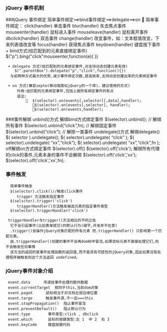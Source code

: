 ### jQuery 事件机制
###jQuery 事件绑定
        简单事件绑定==>bind事件绑定==>delegate==>on
        	简单事件绑定：
                click(handler) 				单击事件
                blur(handler) 				失去焦点事件
                mouseenter(handler) 		鼠标进入事件
                mouseleave(handler)			鼠标离开事件
                dbclick(handler) 			双击事件
                change(handler) 		    改变事件，如：文本框值改变，下来列表值改变等
                focus(handler) 				获得焦点事件
                keydown(handler) 			键盘按下事件
     + bind方式(给匹配到的元素直接绑定事件)
        $("p").bing("click"mouseenter,function(e){
        	})

     + delegate 方式(给匹配到的元素绑定事件,对支持动态创建元素有效)
        $(".parentBox").delepate("p","click",function(){})
      与前两种方式最大的优势,减少事件绑定次数,提高效率,支持动态创建出来的元素绑定事件

     + on 方式(兼容zepto(移动端类似jQuery的一个库)，建议使用的方式)
         作用:给匹配的元素绑定事件,包括上面所有绑定事件的有点
         语法:
             	$(selector).on(events[,selector][,data],handler);
                $(selector).on(events[,selector], handler);
                $(selector).on(events,handler);

###事件解绑
     unbind()方式
         解绑bind方式绑定事件
         $(selector).unbind();    // 解绑所有事件
         $(selector).unbind(“click”,fn);   //  解绑固定事件
         $(selector).unbind(“click”);   //  解除一类事件
     undelegate()方式
         解绑delegate()
         $( selector ).undelegate();
         $( selector).undelegate( “click” ); 
         $( selector).undelegate( “xx”,“click”); 
         $( selector).undelegate( “xx”,“click”,fn ); 
     off解绑on方式绑定事件
         $(selector).off()
         $(selector).off('click');
         解绑所有代理的click的事件,元素本身的事件不会解绑
         $(selector).off('click','xx');
         $(selector).off('click','xx',fn);

### 事件触发
      简单事件触发
      $(selector).click()//触发click事件
         trigger 方法触发指定事件
      $(selsctor).trigger('click')
         triggerHandler()方法触发被选元素的指定事件类型
      $(selector).triggerHandler('click')

     triggerHandler与trigger()方法相比的不同之处
      它不会引起事件(比如表单提交)的默认行为(细节,开发并不在意)
      .trigger()会操作jQuery对象匹配的所有元素 而.triggerHandler() 只影响第一个匹配元素。
      由.triggerHandler()创建的事件不会再dom树中冒泡,如果目标元素不直接处理它们,则不会触发任何事情
      该方法的返回的是事件处理函数的返回值,而不是具有可链性的jQuery对象,因此如果没有处理程序被触发则这个方法返回 undefined。

### jQuery事件对象介绍
     event.data      传递给事件处理的额外数据
     event.currentTarget  相同于this,当前dom对象
     event.pageX      鼠标相当于对文档左部边缘位置
     event.targe      触发事件源,不一定===this
     event.stopPropagation()  阻止事件冒泡
     event.preventDefault()   阻止默认行为
     event.type        事件类型:click , dbclick
     event.which       鼠标的按键类型:左 1  中 2  右 3
     event.keyCode     键盘按键代码
     